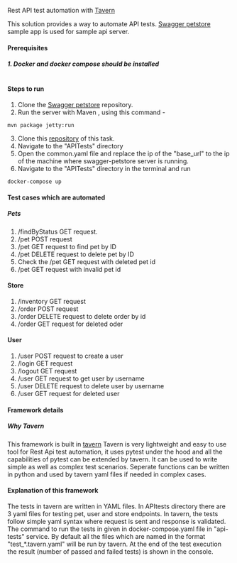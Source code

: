 Rest API test automation with [Tavern](https://tavern.readthedocs.io/en/latest/)

This solution provides a way to automate API tests.
[Swagger petstore](https://github.com/swagger-api/swagger-petstore) sample app is used for sample api server.

#### Prerequisites
##### 1. Docker and docker compose should be installed
#
#
#### Steps to run
1. Clone the [Swagger petstore](https://github.com/swagger-api/swagger-petstore) repository.
2. Run the server with Maven , using this command -
```
mvn package jetty:run
```
3. Clone this [repository](https://github.com/niteshxy/nitesh-singh) of this task.
4. Navigate to the "APITests" directory
5. Open the common.yaml file and replace the ip of the "base_url" to the ip of the machine where swagger-petstore server is running.
6. Navigate to the "APITests" directory in the terminal and run
```
docker-compose up
```

#### Test cases which are automated

##### Pets
1. /findByStatus GET request.
2. /pet POST request
3. /pet GET request to find pet by ID
4. /pet DELETE request to delete pet by ID
5. Check the /pet GET request with deleted pet id
6. /pet GET request with invalid pet id


#### Store
1. /inventory GET request
2. /order POST request
3. /order DELETE request to delete order by id
4. /order GET request for deleted oder

#### User
1. /user POST request to create a user
2. /login GET request
3. /logout GET request
4. /user GET request to get user by username
5. /user DELETE request to delete user by username
6. /user GET request for deleted user


#### Framework details

##### Why Tavern
This framework is built in [tavern](https://tavern.readthedocs.io/en/latest/)
Tavern is very lightweight and easy to use tool for Rest Api test automation, it uses pytest under the hood and all the capabilities of pytest can be extended by tavern.
It can be used to write simple as well as complex test scenarios. Seperate functions can be written in python and used by tavern yaml files if needed in complex cases.

#### Explanation of this framework
The tests in tavern are written in YAML files. In APItests directory there are 3 yaml files for testing pet, user and store endpoints.
In tavern, the tests follow simple yaml syntax where request is sent and response is validated. The command to run the tests in given in docker-compose.yaml file in "api-tests" service. By default all the files which are named in the format "test_*.tavern.yaml" will be run by tavern.
At the end of the test execution the result (number of passed and failed tests) is shown in the console.


